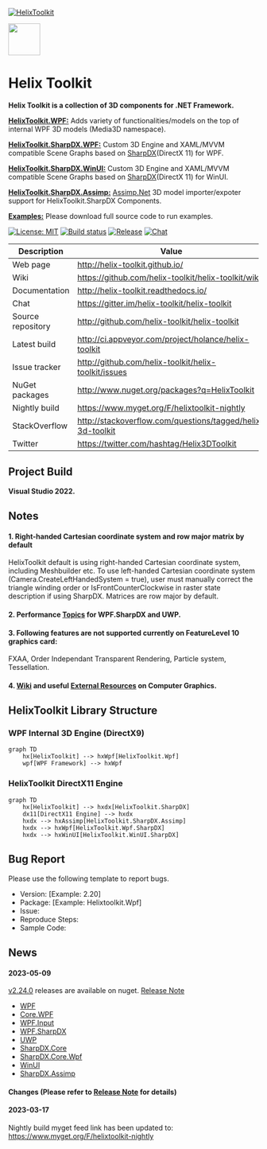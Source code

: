 [![HelixToolkit](https://img.shields.io/badge/-Helix%20Toolkit-blue)](https://github.com/helix-toolkit/helix-toolkit) 

<img src='https://avatars3.githubusercontent.com/u/8432523?s=200&v=4' width='64' />

# Helix Toolkit

**Helix Toolkit is a collection of 3D components for .NET Framework.**

[**HelixToolkit.WPF:**](/Source/HelixToolkit.Wpf)
Adds variety of functionalities/models on the top of internal WPF 3D models (Media3D namespace).

[**HelixToolkit.SharpDX.WPF:**](/Source/HelixToolkit.Wpf.SharpDX)
Custom 3D Engine and XAML/MVVM compatible Scene Graphs based on [SharpDX](https://github.com/sharpdx/SharpDX)(DirectX 11) for WPF.

[**HelixToolkit.SharpDX.WinUI:**](/Source/HelixToolkit.WinUI.SharpDX)
Custom 3D Engine and XAML/MVVM compatible Scene Graphs based on [SharpDX](https://github.com/sharpdx/SharpDX)(DirectX 11) for WinUI.

[**HelixToolkit.SharpDX.Assimp:**](/Source/HelixToolkit.SharpDX.Assimp)
[Assimp.Net](https://bitbucket.org/Starnick/assimpnet/src/master/) 3D model importer/expoter support for HelixToolkit.SharpDX Components.

[**Examples:**](/Source/Examples)
Please download full source code to run examples.

[![License: MIT](https://img.shields.io/github/license/helix-toolkit/helix-toolkit)](https://github.com/helix-toolkit/helix-toolkit/blob/develop/LICENSE)
[![Build status](https://ci.appveyor.com/api/projects/status/vbrornad55ln8tp4?svg=true)](https://ci.appveyor.com/project/holance/helix-toolkit-qqf1e)
[![Release](https://img.shields.io/github/release/helix-toolkit/helix-toolkit.svg?style=popout)](https://www.nuget.org/packages?q=Helix-Toolkit)
[![Chat](https://img.shields.io/gitter/room/helix-toolkit/helix-toolkit.svg)](https://gitter.im/helix-toolkit/helix-toolkit)

Description         | Value
--------------------|-----------------------
Web page            | http://helix-toolkit.github.io/
Wiki                | https://github.com/helix-toolkit/helix-toolkit/wiki
Documentation       | http://helix-toolkit.readthedocs.io/
Chat                | https://gitter.im/helix-toolkit/helix-toolkit
Source repository   | http://github.com/helix-toolkit/helix-toolkit
Latest build        | http://ci.appveyor.com/project/holance/helix-toolkit
Issue tracker       | http://github.com/helix-toolkit/helix-toolkit/issues
NuGet packages      | http://www.nuget.org/packages?q=HelixToolkit
Nightly build       | https://www.myget.org/F/helixtoolkit-nightly
StackOverflow       | http://stackoverflow.com/questions/tagged/helix-3d-toolkit
Twitter             | https://twitter.com/hashtag/Helix3DToolkit

## Project Build

**Visual Studio 2022.**

## Notes

#### 1. Right-handed Cartesian coordinate system and row major matrix by default
HelixToolkit default is using right-handed Cartesian coordinate system, including Meshbuilder etc. To use left-handed Cartesian coordinate system (Camera.CreateLeftHandedSystem = true), user must manually correct the triangle winding order or IsFrontCounterClockwise in raster state description if using SharpDX. Matrices are row major by default.

#### 2. Performance [Topics](https://github.com/helix-toolkit/helix-toolkit/wiki/Tips-on-performance-optimization-(WPF.SharpDX-and-UWP)) for WPF.SharpDX and UWP.

#### 3. Following features are not supported currently on FeatureLevel 10 graphics card:
FXAA, Order Independant Transparent Rendering, Particle system, Tessellation.

#### 4. [Wiki](https://github.com/helix-toolkit/helix-toolkit/wiki) and useful [External Resources](https://github.com/helix-toolkit/helix-toolkit/wiki/External-References) on Computer Graphics.

## HelixToolkit Library Structure

### WPF Internal 3D Engine (DirectX9)

```mermaid
graph TD
    hx[HelixToolkit] --> hxWpf[HelixToolkit.Wpf]
    wpf[WPF Framework] --> hxWpf
```

### HelixToolkit DirectX11 Engine

```mermaid
graph TD
    hx[HelixToolkit] --> hxdx[HelixToolkit.SharpDX]
    dx11[DirectX11 Engine] --> hxdx
    hxdx --> hxAssimp[HelixToolkit.SharpDX.Assimp]
    hxdx --> hxWpf[HelixToolkit.Wpf.SharpDX]
    hxdx --> hxWinUI[HelixToolkit.WinUI.SharpDX]
```

## Bug Report
Please use the following template to report bugs.

- Version: [Example: 2.20]
- Package: [Example: Helixtoolkit.Wpf]
- Issue: 
- Reproduce Steps:
- Sample Code:

## News
#### 2023-05-09
[v2.24.0](https://github.com/helix-toolkit/helix-toolkit/releases/tag/v2.24.0) releases are available on nuget. [Release Note](/CHANGELOG.md)
- [WPF](https://www.nuget.org/packages/HelixToolkit.Wpf/2.24.0)
- [Core.WPF](https://www.nuget.org/packages/HelixToolkit.Core.Wpf/2.24.0)
- [WPF.Input](https://www.nuget.org/packages/HelixToolkit.Wpf.Input/2.24.0)
- [WPF.SharpDX](https://www.nuget.org/packages/HelixToolkit.Wpf.SharpDX/2.24.0)
- [UWP](https://www.nuget.org/packages/HelixToolkit.UWP/2.24.0)
- [SharpDX.Core](https://www.nuget.org/packages/HelixToolkit.SharpDX.Core/2.24.0)
- [SharpDX.Core.Wpf](https://www.nuget.org/packages/HelixToolkit.SharpDX.Core.Wpf/2.24.0)
- [WinUI](https://www.nuget.org/packages/HelixToolkit.WinUI/2.24.0)
- [SharpDX.Assimp](https://www.nuget.org/packages/HelixToolkit.SharpDX.Assimp/2.24.0)

#### Changes (Please refer to [Release Note](https://github.com/helix-toolkit/helix-toolkit/blob/master/CHANGELOG.md) for details)

#### 2023-03-17
Nightly build myget feed link has been updated to: https://www.myget.org/F/helixtoolkit-nightly

